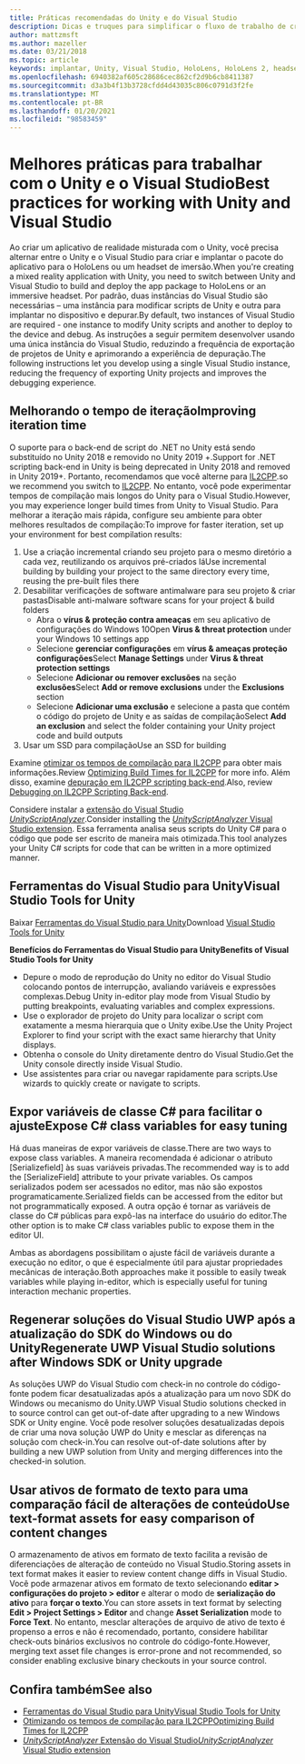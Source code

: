 ```yaml
---
title: Práticas recomendadas do Unity e do Visual Studio
description: Dicas e truques para simplificar o fluxo de trabalho de criação de um aplicativo de realidade misturada com o Unity e o Visual Studio.
author: mattzmsft
ms.author: mazeller
ms.date: 03/21/2018
ms.topic: article
keywords: implantar, Unity, Visual Studio, HoloLens, HoloLens 2, headset de imersão, práticas recomendadas, headset de realidade misturada, headset de realidade mista do Windows, headset de realidade virtual, UWP, Ferramentas do Visual Studio, SDK do Windows
ms.openlocfilehash: 6940382af605c28686cec862cf2d9b6cb8411387
ms.sourcegitcommit: d3a3b4f13b3728cfdd4d43035c806c0791d3f2fe
ms.translationtype: MT
ms.contentlocale: pt-BR
ms.lasthandoff: 01/20/2021
ms.locfileid: "98583459"
---
```

# <a name="best-practices-for-working-with-unity-and-visual-studio"></a><span data-ttu-id="d49a6-104">Melhores práticas para trabalhar com o Unity e o Visual Studio</span><span class="sxs-lookup"><span data-stu-id="d49a6-104">Best practices for working with Unity and Visual Studio</span></span>

<span data-ttu-id="d49a6-105">Ao criar um aplicativo de realidade misturada com o Unity, você precisa alternar entre o Unity e o Visual Studio para criar e implantar o pacote do aplicativo para o HoloLens ou um headset de imersão.</span><span class="sxs-lookup"><span data-stu-id="d49a6-105">When you're creating a mixed reality application with Unity, you need to switch between Unity and Visual Studio to build and deploy the app package to HoloLens or an immersive headset.</span></span> <span data-ttu-id="d49a6-106">Por padrão, duas instâncias do Visual Studio são necessárias – uma instância para modificar scripts de Unity e outra para implantar no dispositivo e depurar.</span><span class="sxs-lookup"><span data-stu-id="d49a6-106">By default, two instances of Visual Studio are required - one instance to modify Unity scripts and another to deploy to the device and debug.</span></span> <span data-ttu-id="d49a6-107">As instruções a seguir permitem desenvolver usando uma única instância do Visual Studio, reduzindo a frequência de exportação de projetos de Unity e aprimorando a experiência de depuração.</span><span class="sxs-lookup"><span data-stu-id="d49a6-107">The following instructions let you develop using a single Visual Studio instance, reducing the frequency of exporting Unity projects and improves the debugging experience.</span></span>

## <a name="improving-iteration-time"></a><span data-ttu-id="d49a6-108">Melhorando o tempo de iteração</span><span class="sxs-lookup"><span data-stu-id="d49a6-108">Improving iteration time</span></span>

<span data-ttu-id="d49a6-109">O suporte para o back-end de script do .NET no Unity está sendo substituído no Unity 2018 e removido no Unity 2019 +.</span><span class="sxs-lookup"><span data-stu-id="d49a6-109">Support for .NET scripting back-end in Unity is being deprecated in Unity 2018 and removed in Unity 2019+.</span></span> <span data-ttu-id="d49a6-110">Portanto, recomendamos que você alterne para [IL2CPP](https://docs.unity3d.com/Manual/IL2CPP.html).</span><span class="sxs-lookup"><span data-stu-id="d49a6-110">so we recommend you switch to [IL2CPP](https://docs.unity3d.com/Manual/IL2CPP.html).</span></span> <span data-ttu-id="d49a6-111">No entanto, você pode experimentar tempos de compilação mais longos do Unity para o Visual Studio.</span><span class="sxs-lookup"><span data-stu-id="d49a6-111">However, you may experience longer build times from Unity to Visual Studio.</span></span> <span data-ttu-id="d49a6-112">Para melhorar a iteração mais rápida, configure seu ambiente para obter melhores resultados de compilação:</span><span class="sxs-lookup"><span data-stu-id="d49a6-112">To improve for faster iteration, set up your environment for best compilation results:</span></span>

1) <span data-ttu-id="d49a6-113">Use a criação incremental criando seu projeto para o mesmo diretório a cada vez, reutilizando os arquivos pré-criados lá</span><span class="sxs-lookup"><span data-stu-id="d49a6-113">Use incremental building by building your project to the same directory every time, reusing the pre-built files there</span></span>
2) <span data-ttu-id="d49a6-114">Desabilitar verificações de software antimalware para seu projeto & criar pastas</span><span class="sxs-lookup"><span data-stu-id="d49a6-114">Disable anti-malware software scans for your project & build folders</span></span>
   - <span data-ttu-id="d49a6-115">Abra o **vírus & proteção contra ameaças** em seu aplicativo de configurações do Windows 10</span><span class="sxs-lookup"><span data-stu-id="d49a6-115">Open **Virus & threat protection** under your Windows 10 settings app</span></span>
   - <span data-ttu-id="d49a6-116">Selecione **gerenciar configurações** em **vírus & ameaças proteção configurações**</span><span class="sxs-lookup"><span data-stu-id="d49a6-116">Select **Manage Settings** under **Virus & threat protection settings**</span></span>
   - <span data-ttu-id="d49a6-117">Selecione **Adicionar ou remover exclusões** na seção **exclusões**</span><span class="sxs-lookup"><span data-stu-id="d49a6-117">Select **Add or remove exclusions** under the **Exclusions** section</span></span>
   - <span data-ttu-id="d49a6-118">Selecione **Adicionar uma exclusão** e selecione a pasta que contém o código do projeto de Unity e as saídas de compilação</span><span class="sxs-lookup"><span data-stu-id="d49a6-118">Select **Add an exclusion** and select the folder containing your Unity project code and build outputs</span></span>
3) <span data-ttu-id="d49a6-119">Usar um SSD para compilação</span><span class="sxs-lookup"><span data-stu-id="d49a6-119">Use an SSD for building</span></span>

<span data-ttu-id="d49a6-120">Examine [otimizar os tempos de compilação para IL2CPP](https://docs.unity3d.com/Manual/IL2CPP-OptimizingBuildTimes.html) para obter mais informações.</span><span class="sxs-lookup"><span data-stu-id="d49a6-120">Review [Optimizing Build Times for IL2CPP](https://docs.unity3d.com/Manual/IL2CPP-OptimizingBuildTimes.html) for more info.</span></span> <span data-ttu-id="d49a6-121">Além disso, examine [depuração em IL2CPP scripting back-end](https://docs.unity3d.com/Manual/windowsstore-debugging-il2cpp.html).</span><span class="sxs-lookup"><span data-stu-id="d49a6-121">Also, review [Debugging on IL2CPP Scripting Back-end](https://docs.unity3d.com/Manual/windowsstore-debugging-il2cpp.html).</span></span>

<span data-ttu-id="d49a6-122">Considere instalar a [extensão do Visual Studio *UnityScriptAnalyzer*](https://github.com/Microsoft/MixedRealityCompanionKit/tree/master/UnityScriptAnalyzer).</span><span class="sxs-lookup"><span data-stu-id="d49a6-122">Consider installing the [*UnityScriptAnalyzer* Visual Studio extension](https://github.com/Microsoft/MixedRealityCompanionKit/tree/master/UnityScriptAnalyzer).</span></span> <span data-ttu-id="d49a6-123">Essa ferramenta analisa seus scripts do Unity C# para o código que pode ser escrito de maneira mais otimizada.</span><span class="sxs-lookup"><span data-stu-id="d49a6-123">This tool analyzes your Unity C# scripts for code that can be written in a more optimized manner.</span></span>

## <a name="visual-studio-tools-for-unity"></a><span data-ttu-id="d49a6-124">Ferramentas do Visual Studio para Unity</span><span class="sxs-lookup"><span data-stu-id="d49a6-124">Visual Studio Tools for Unity</span></span>

<span data-ttu-id="d49a6-125">Baixar [Ferramentas do Visual Studio para Unity](/visualstudio/cross-platform/getting-started-with-visual-studio-tools-for-unity)</span><span class="sxs-lookup"><span data-stu-id="d49a6-125">Download [Visual Studio Tools for Unity](/visualstudio/cross-platform/getting-started-with-visual-studio-tools-for-unity)</span></span>

<span data-ttu-id="d49a6-126">**Benefícios do Ferramentas do Visual Studio para Unity**</span><span class="sxs-lookup"><span data-stu-id="d49a6-126">**Benefits of Visual Studio Tools for Unity**</span></span>
* <span data-ttu-id="d49a6-127">Depure o modo de reprodução do Unity no editor do Visual Studio colocando pontos de interrupção, avaliando variáveis e expressões complexas.</span><span class="sxs-lookup"><span data-stu-id="d49a6-127">Debug Unity in-editor play mode from Visual Studio by putting breakpoints, evaluating variables and complex expressions.</span></span>
* <span data-ttu-id="d49a6-128">Use o explorador de projeto do Unity para localizar o script com exatamente a mesma hierarquia que o Unity exibe.</span><span class="sxs-lookup"><span data-stu-id="d49a6-128">Use the Unity Project Explorer to find your script with the exact same hierarchy that Unity displays.</span></span>
* <span data-ttu-id="d49a6-129">Obtenha o console do Unity diretamente dentro do Visual Studio.</span><span class="sxs-lookup"><span data-stu-id="d49a6-129">Get the Unity console directly inside Visual Studio.</span></span>
* <span data-ttu-id="d49a6-130">Use assistentes para criar ou navegar rapidamente para scripts.</span><span class="sxs-lookup"><span data-stu-id="d49a6-130">Use wizards to quickly create or navigate to scripts.</span></span>

## <a name="expose-c-class-variables-for-easy-tuning"></a><span data-ttu-id="d49a6-131">Expor variáveis de classe C# para facilitar o ajuste</span><span class="sxs-lookup"><span data-stu-id="d49a6-131">Expose C# class variables for easy tuning</span></span>

<span data-ttu-id="d49a6-132">Há duas maneiras de expor variáveis de classe.</span><span class="sxs-lookup"><span data-stu-id="d49a6-132">There are two ways to expose class variables.</span></span> <span data-ttu-id="d49a6-133">A maneira recomendada é adicionar o atributo [Serializefield] às suas variáveis privadas.</span><span class="sxs-lookup"><span data-stu-id="d49a6-133">The recommended way is to add the [SerializeField] attribute to your private variables.</span></span> <span data-ttu-id="d49a6-134">Os campos serializados podem ser acessados no editor, mas não são expostos programaticamente.</span><span class="sxs-lookup"><span data-stu-id="d49a6-134">Serialized fields can be accessed from the editor but not programmatically exposed.</span></span>  <span data-ttu-id="d49a6-135">A outra opção é tornar as variáveis de classe do C# públicas para expô-las na interface do usuário do editor.</span><span class="sxs-lookup"><span data-stu-id="d49a6-135">The other option is to make C# class variables public to expose them in the editor UI.</span></span> 

<span data-ttu-id="d49a6-136">Ambas as abordagens possibilitam o ajuste fácil de variáveis durante a execução no editor, o que é especialmente útil para ajustar propriedades mecânicas de interação.</span><span class="sxs-lookup"><span data-stu-id="d49a6-136">Both approaches make it possible to easily tweak variables while playing in-editor, which is especially useful for tuning interaction mechanic properties.</span></span>

## <a name="regenerate-uwp-visual-studio-solutions-after-windows-sdk-or-unity-upgrade"></a><span data-ttu-id="d49a6-137">Regenerar soluções do Visual Studio UWP após a atualização do SDK do Windows ou do Unity</span><span class="sxs-lookup"><span data-stu-id="d49a6-137">Regenerate UWP Visual Studio solutions after Windows SDK or Unity upgrade</span></span>

<span data-ttu-id="d49a6-138">As soluções UWP do Visual Studio com check-in no controle do código-fonte podem ficar desatualizadas após a atualização para um novo SDK do Windows ou mecanismo do Unity.</span><span class="sxs-lookup"><span data-stu-id="d49a6-138">UWP Visual Studio solutions checked in to source control can get out-of-date after upgrading to a new Windows SDK or Unity engine.</span></span> <span data-ttu-id="d49a6-139">Você pode resolver soluções desatualizadas depois de criar uma nova solução UWP do Unity e mesclar as diferenças na solução com check-in.</span><span class="sxs-lookup"><span data-stu-id="d49a6-139">You can resolve out-of-date solutions after by building a new UWP solution from Unity and merging differences into the checked-in solution.</span></span>

## <a name="use-text-format-assets-for-easy-comparison-of-content-changes"></a><span data-ttu-id="d49a6-140">Usar ativos de formato de texto para uma comparação fácil de alterações de conteúdo</span><span class="sxs-lookup"><span data-stu-id="d49a6-140">Use text-format assets for easy comparison of content changes</span></span>

<span data-ttu-id="d49a6-141">O armazenamento de ativos em formato de texto facilita a revisão de diferenciações de alteração de conteúdo no Visual Studio.</span><span class="sxs-lookup"><span data-stu-id="d49a6-141">Storing assets in text format makes it easier to review content change diffs in Visual Studio.</span></span> <span data-ttu-id="d49a6-142">Você pode armazenar ativos em formato de texto selecionando **editar > configurações do projeto > editor** e alterar o modo de **serialização do ativo** para **forçar o texto**.</span><span class="sxs-lookup"><span data-stu-id="d49a6-142">You can store assets in text format by selecting **Edit > Project Settings > Editor** and change **Asset Serialization** mode to **Force Text**.</span></span> <span data-ttu-id="d49a6-143">No entanto, mesclar alterações de arquivo de ativo de texto é propenso a erros e não é recomendado, portanto, considere habilitar check-outs binários exclusivos no controle do código-fonte.</span><span class="sxs-lookup"><span data-stu-id="d49a6-143">However, merging text asset file changes is error-prone and not recommended, so consider enabling exclusive binary checkouts in your source control.</span></span>

## <a name="see-also"></a><span data-ttu-id="d49a6-144">Confira também</span><span class="sxs-lookup"><span data-stu-id="d49a6-144">See also</span></span>
- [<span data-ttu-id="d49a6-145">Ferramentas do Visual Studio para Unity</span><span class="sxs-lookup"><span data-stu-id="d49a6-145">Visual Studio Tools for Unity</span></span>](https://visualstudiogallery.msdn.microsoft.com/8d26236e-4a64-4d64-8486-7df95156aba9)
- [<span data-ttu-id="d49a6-146">Otimizando os tempos de compilação para IL2CPP</span><span class="sxs-lookup"><span data-stu-id="d49a6-146">Optimizing Build Times for IL2CPP</span></span>](https://docs.unity3d.com/Manual/IL2CPP-OptimizingBuildTimes.html)
- [<span data-ttu-id="d49a6-147">*UnityScriptAnalyzer* Extensão do Visual Studio</span><span class="sxs-lookup"><span data-stu-id="d49a6-147">*UnityScriptAnalyzer* Visual Studio extension</span></span>](https://github.com/Microsoft/MixedRealityCompanionKit/tree/master/UnityScriptAnalyzer)